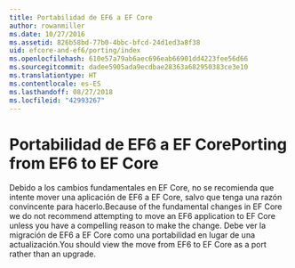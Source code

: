 ```yaml
---
title: Portabilidad de EF6 a EF Core
author: rowanmiller
ms.date: 10/27/2016
ms.assetid: 826b58bd-77b0-4bbc-bfcd-24d1ed3a8f38
uid: efcore-and-ef6/porting/index
ms.openlocfilehash: 610e57a79ab6aec696eab66901dd4223fee56d66
ms.sourcegitcommit: dadee5905ada9ecdbae28363a682950383ce3e10
ms.translationtype: HT
ms.contentlocale: es-ES
ms.lasthandoff: 08/27/2018
ms.locfileid: "42993267"
---
```

# <a name="porting-from-ef6-to-ef-core"></a><span data-ttu-id="82c34-102">Portabilidad de EF6 a EF Core</span><span class="sxs-lookup"><span data-stu-id="82c34-102">Porting from EF6 to EF Core</span></span>

<span data-ttu-id="82c34-103">Debido a los cambios fundamentales en EF Core, no se recomienda que intente mover una aplicación de EF6 a EF Core, salvo que tenga una razón convincente para hacerlo.</span><span class="sxs-lookup"><span data-stu-id="82c34-103">Because of the fundamental changes in EF Core we do not recommend attempting to move an EF6 application to EF Core unless you have a compelling reason to make the change.</span></span> <span data-ttu-id="82c34-104">Debe ver la migración de EF6 a EF Core como una portabilidad en lugar de una actualización.</span><span class="sxs-lookup"><span data-stu-id="82c34-104">You should view the move from EF6 to EF Core as a port rather than an upgrade.</span></span>
